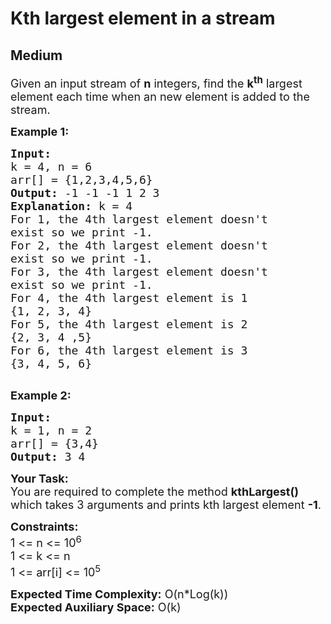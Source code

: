 # Kth largest element in a stream
## Medium 
<div class="problem-statement">
                <p></p><p><span style="font-size:18px">Given an input stream of <strong>n</strong> integers, find the <strong>k<sup>th</sup></strong> largest element each time when&nbsp;an new element is added to the stream.</span></p>

<p><span style="font-size:18px"><strong>Example 1:</strong></span></p>

<pre><span style="font-size:18px"><strong>Input:
</strong>k = 4, n = 6
arr[] = {1,2,3,4,5,6}
<strong>Output: </strong>-1 -1 -1 1 2 3<strong>
Explanation: </strong>k = 4
For 1, the 4th largest element doesn't
exist so we print -1.
For 2, the 4th largest element doesn't
exist so we print -1.
For 3, the 4th largest element doesn't
exist so we print -1.
For 4, the 4th largest element is 1
{1, 2, 3, 4}
For 5, the 4th largest element is 2
{2, 3, 4 ,5}
For 6, the 4th largest element is 3
{3, 4, 5, 6}</span>

</pre>

<p><span style="font-size:18px"><strong>Example 2:</strong></span></p>

<pre><span style="font-size:18px"><strong>Input:
</strong>k = 1, n = 2
arr[] = {3,4}
<strong>Output: </strong>3 4&nbsp;</span></pre>

<p><span style="font-size:18px"><strong>Your Task:</strong><br>
You are required to complete the&nbsp;method&nbsp;<strong>kthLargest()</strong> which takes 3 arguments and prints kth largest&nbsp;element <strong>-1</strong>.</span></p>

<p><span style="font-size:18px"><strong>Constraints:</strong><br>
1 &lt;= n &lt;= 10<sup>6</sup><br>
1 &lt;= k&nbsp;&lt;= n<br>
1 &lt;= arr[i] &lt;= 10<sup>5</sup></span></p>

<p><span style="font-size:18px"><strong>Expected Time Complexity:</strong>&nbsp;O(n*Log(k))<br>
<strong>Expected Auxiliary Space:</strong>&nbsp;O(k)</span></p>
 <p></p>
            </div>